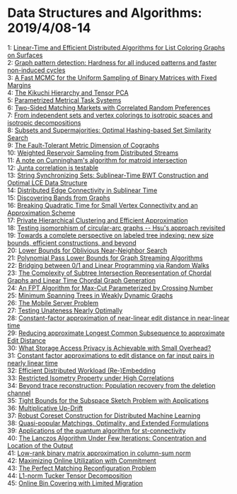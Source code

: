 # Data Structures and Algorithms: 2019/4/08-14  
1: [Linear-Time and Efficient Distributed Algorithms for List Coloring  Graphs on Surfaces](https://doi.org/10.48550/arXiv.1904.03723)  
2: [Graph pattern detection: Hardness for all induced patterns and faster  non-induced cycles](https://doi.org/10.48550/arXiv.1904.03741)  
3: [A Fast MCMC for the Uniform Sampling of Binary Matrices with Fixed  Margins](https://doi.org/10.48550/arXiv.1904.03836)  
4: [The Kikuchi Hierarchy and Tensor PCA](https://doi.org/10.48550/arXiv.1904.03858)  
5: [Parametrized Metrical Task Systems](https://doi.org/10.48550/arXiv.1904.03874)  
6: [Two-Sided Matching Markets with Correlated Random Preferences](https://doi.org/10.48550/arXiv.1904.03890)  
7: [From independent sets and vertex colorings to isotropic spaces and  isotropic decompositions](https://doi.org/10.48550/arXiv.1904.03950)  
8: [Subsets and Supermajorities: Optimal Hashing-based Set Similarity Search](https://doi.org/10.48550/arXiv.1904.04045)  
9: [The Fault-Tolerant Metric Dimension of Cographs](https://doi.org/10.48550/arXiv.1904.04243)  
10: [Weighted Reservoir Sampling from Distributed Streams](https://doi.org/10.48550/arXiv.1904.04126)  
11: [A note on Cunningham's algorithm for matroid intersection](https://doi.org/10.48550/arXiv.1904.04129)  
12: [Junta correlation is testable](https://doi.org/10.48550/arXiv.1904.04216)  
13: [String Synchronizing Sets: Sublinear-Time BWT Construction and Optimal  LCE Data Structure](https://doi.org/10.48550/arXiv.1904.04228)  
14: [Distributed Edge Connectivity in Sublinear Time](https://doi.org/10.48550/arXiv.1904.04341)  
15: [Discovering Bands from Graphs](https://doi.org/10.48550/arXiv.1904.04403)  
16: [Breaking Quadratic Time for Small Vertex Connectivity and an  Approximation Scheme](https://doi.org/10.48550/arXiv.1904.04453)  
17: [Private Hierarchical Clustering and Efficient Approximation](https://doi.org/10.48550/arXiv.1904.04475)  
18: [Testing isomorphism of circular-arc graphs -- Hsu's approach revisited](https://doi.org/10.48550/arXiv.1904.04501)  
19: [Towards a complete perspective on labeled tree indexing: new size  bounds, efficient constructions, and beyond](https://doi.org/10.48550/arXiv.1904.04513)  
20: [Lower Bounds for Oblivious Near-Neighbor Search](https://doi.org/10.48550/arXiv.1904.04828)  
21: [Polynomial Pass Lower Bounds for Graph Streaming Algorithms](https://doi.org/10.48550/arXiv.1904.04720)  
22: [Bridging between 0/1 and Linear Programming via Random Walks](https://doi.org/10.48550/arXiv.1904.04860)  
23: [The Complexity of Subtree Intersection Representation of Chordal Graphs  and Linear Time Chordal Graph Generation](https://doi.org/10.48550/arXiv.1904.04916)  
24: [An FPT Algorithm for Max-Cut Parameterized by Crossing Number](https://doi.org/10.48550/arXiv.1904.05011)  
25: [Minimum Spanning Trees in Weakly Dynamic Graphs](https://doi.org/10.48550/arXiv.1904.05066)  
26: [The Mobile Server Problem](https://doi.org/10.48550/arXiv.1904.05220)  
27: [Testing Unateness Nearly Optimally](https://doi.org/10.48550/arXiv.1904.05309)  
28: [Constant-factor approximation of near-linear edit distance in  near-linear time](https://doi.org/10.48550/arXiv.1904.05390)  
29: [Reducing approximate Longest Common Subsequence to approximate Edit  Distance](https://doi.org/10.48550/arXiv.1904.05451)  
30: [What Storage Access Privacy is Achievable with Small Overhead?](https://doi.org/10.48550/arXiv.1904.05452)  
31: [Constant factor approximations to edit distance on far input pairs in  nearly linear time](https://doi.org/10.48550/arXiv.1904.05459)  
32: [Efficient Distributed Workload (Re-)Embedding](https://doi.org/10.48550/arXiv.1904.05474)  
33: [Restricted Isometry Property under High Correlations](https://doi.org/10.48550/arXiv.1904.05510)  
34: [Beyond trace reconstruction: Population recovery from the deletion  channel](https://doi.org/10.48550/arXiv.1904.05532)  
35: [Tight Bounds for the Subspace Sketch Problem with Applications](https://doi.org/10.48550/arXiv.1904.05543)  
36: [Multiplicative Up-Drift](https://doi.org/10.48550/arXiv.1904.05682)  
37: [Robust Coreset Construction for Distributed Machine Learning](https://doi.org/10.48550/arXiv.1904.05961)  
38: [Quasi-popular Matchings, Optimality, and Extended Formulations](https://doi.org/10.48550/arXiv.1904.05974)  
39: [Applications of the quantum algorithm for st-connectivity](https://doi.org/10.48550/arXiv.1904.05995)  
40: [The Lanczos Algorithm Under Few Iterations: Concentration and Location  of the Output](https://doi.org/10.48550/arXiv.1904.06012)  
41: [Low-rank binary matrix approximation in column-sum norm](https://doi.org/10.48550/arXiv.1904.06141)  
42: [Maximizing Online Utilization with Commitment](https://doi.org/10.48550/arXiv.1904.06150)  
43: [The Perfect Matching Reconfiguration Problem](https://doi.org/10.48550/arXiv.1904.06184)  
44: [L1-norm Tucker Tensor Decomposition](https://doi.org/10.48550/arXiv.1904.06455)  
45: [Online Bin Covering with Limited Migration](https://doi.org/10.48550/arXiv.1904.06543)  
